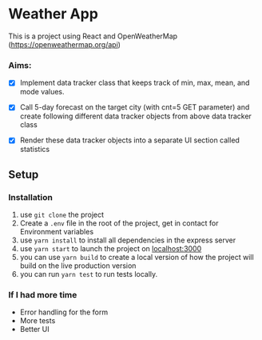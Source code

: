 # Weather App

 This is a project using React and OpenWeatherMap (https://openweathermap.org/api)



 ### Aims:

- [x]  Implement data tracker class that keeps track of min, max, mean, and mode values.

- [x]  Call 5-day forecast on the target city (with cnt=5 GET parameter) and create following different data tracker objects from above data tracker class

- [x]  Render these data tracker objects into a separate UI section called statistics
 

## Setup

### Installation

 1. use `git clone` the project
 2. Create a `.env` file in the root of the project, get in contact for Environment variables 
 3. use `yarn install` to install all dependencies in the express server
 6. use `yarn start` to launch the project on [localhost:3000](http://localhost:3000)
 7. you can use `yarn build` to create a local version of how the project will build on the live production version
 8. you can run `yarn test` to run tests locally.

 ### If I had more time

 - Error handling for the form 
 - More tests
 - Better UI 